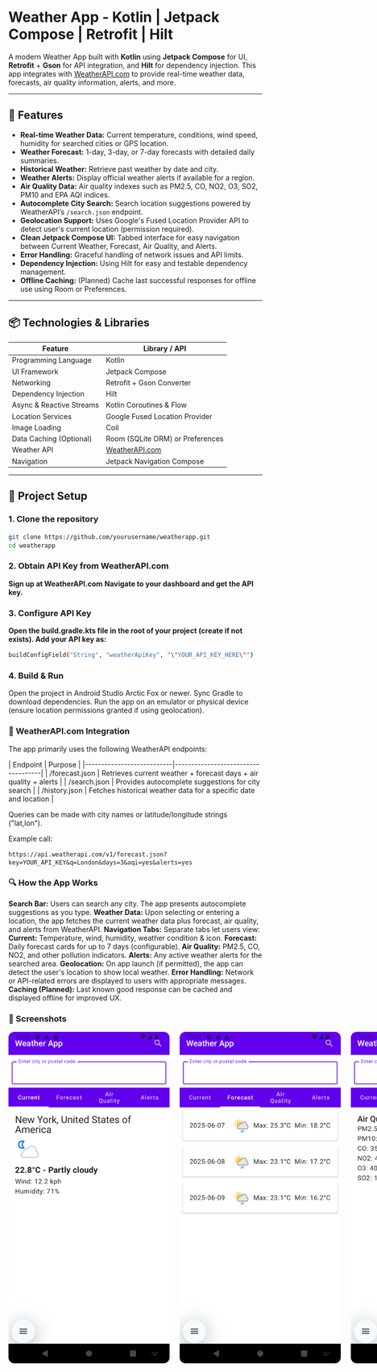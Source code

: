 # Weather App - Kotlin | Jetpack Compose | Retrofit | Hilt

A modern Weather App built with **Kotlin** using **Jetpack Compose** for UI, **Retrofit** + **Gson** for API integration, and **Hilt** for dependency injection. This app integrates with [WeatherAPI.com](https://www.weatherapi.com/) to provide real-time weather data, forecasts, air quality information, alerts, and more.

---

## 🚀 Features

- **Real-time Weather Data:** Current temperature, conditions, wind speed, humidity for searched cities or GPS location.
- **Weather Forecast:** 1-day, 3-day, or 7-day forecasts with detailed daily summaries.
- **Historical Weather:** Retrieve past weather by date and city.
- **Weather Alerts:** Display official weather alerts if available for a region.
- **Air Quality Data:** Air quality indexes such as PM2.5, CO, NO2, O3, SO2, PM10 and EPA AQI indices.
- **Autocomplete City Search:** Search location suggestions powered by WeatherAPI’s `/search.json` endpoint.
- **Geolocation Support:** Uses Google's Fused Location Provider API to detect user's current location (permission required).
- **Clean Jetpack Compose UI:** Tabbed interface for easy navigation between Current Weather, Forecast, Air Quality, and Alerts.
- **Error Handling:** Graceful handling of network issues and API limits.
- **Dependency Injection:** Using Hilt for easy and testable dependency management.
- **Offline Caching:** (Planned) Cache last successful responses for offline use using Room or Preferences.

---

## 📦 Technologies & Libraries

| Feature                      | Library / API                     |
|-----------------------------|---------------------------------|
| Programming Language         | Kotlin                          |
| UI Framework                | Jetpack Compose                 |
| Networking                 | Retrofit + Gson Converter         |
| Dependency Injection         | Hilt                           |
| Async & Reactive Streams     | Kotlin Coroutines & Flow        |
| Location Services            | Google Fused Location Provider  |
| Image Loading               | Coil                           |
| Data Caching (Optional)       | Room (SQLite ORM) or Preferences|
| Weather API                 | [WeatherAPI.com](https://www.weatherapi.com/) |
| Navigation                  | Jetpack Navigation Compose      |

---

## 🔧 Project Setup

### 1. Clone the repository

```bash
git clone https://github.com/yourusername/weatherapp.git
cd weatherapp
```

### 2. Obtain API Key from WeatherAPI.com

**Sign up at WeatherAPI.com**
**Navigate to your dashboard and get the API key.**

### 3. Configure API Key

**Open the build.gradle.kts file in the root of your project (create if not exists).
Add your API key as:**
```bash
buildConfigField("String", "weatherApiKey", "\"YOUR_API_KEY_HERE\"")
```
### 4. Build & Run

Open the project in Android Studio Arctic Fox or newer.
Sync Gradle to download dependencies.
Run the app on an emulator or physical device (ensure location permissions granted if using geolocation).

### 📡 WeatherAPI.com Integration

The app primarily uses the following WeatherAPI endpoints:

| Endpoint | Purpose | |---------------------------|------------------------------------| | /forecast.json | Retrieves current weather + forecast days + air quality + alerts | | /search.json | Provides autocomplete suggestions for city search | | /history.json | Fetches historical weather data for a specific date and location |

Queries can be made with city names or latitude/longitude strings ("lat,lon").

Example call:
```
https://api.weatherapi.com/v1/forecast.json?key=YOUR_API_KEY&q=London&days=3&aqi=yes&alerts=yes
```

### 🔍 How the App Works

**Search Bar:** Users can search any city. The app presents autocomplete suggestions as you type.
**Weather Data:** Upon selecting or entering a location, the app fetches the current weather data plus forecast, air quality, and alerts from WeatherAPI.
**Navigation Tabs:** Separate tabs let users view:
**Current:** Temperature, wind, humidity, weather condition & icon.
**Forecast:** Daily forecast cards for up to 7 days (configurable).
**Air Quality:** PM2.5, CO, NO2, and other pollution indicators.
**Alerts:** Any active weather alerts for the searched area.
**Geolocation:** On app launch (if permitted), the app can detect the user's location to show local weather.
**Error Handling:** Network or API-related errors are displayed to users with appropriate messages.
**Caching (Planned):** Last known good response can be cached and displayed offline for improved UX.

### 📱 Screenshots

<div style="display: flex; gap: 20px; margin-bottom: 20px;">
  <img src="./screenshots/s1.png" alt="S1" width="320"/>
  <img src="./screenshots/s2.png" alt="S2" width="320"/>
  <img src="./screenshots/s3.png" alt="S3" width="320"/>
  <img src="./screenshots/s4.png" alt="S4" width="320"/>
</div>